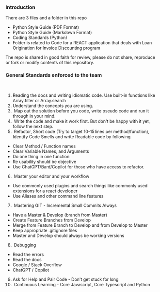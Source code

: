 ### Introduction

There are 3 files and a folder in this repo

- Python Style Guide (PDF Format)
- Python Style Guide (Markdown Format)
- Coding Standards (Python)
- Folder is related to Code for a REACT application that deals with Loan Origination for Invoice
  Discounting program

The repo is shared in good faith for review, please do not share, reproduce or
fork or modify contents of this repository.

### General Standards enforced to the team
  
  
1. Reading the docs and writing idiomatic code. Use built-in functions like Array.filter or Array.search 
2. Understand the concepts you are using. 
3.  Map out the solution before you code, write pseudo code and run it through in your mind. 
4.  Write the code and make it work first. But don't be happy with it yet, follow the next step. 
5.  Refactor, Short code (Try to target 10-15 lines per method/function), Identify Code Smells and write Readable code by following  
- Clear Method / Function names 
- Clear Variable Names, and Arguments 
- Do one thing in one function 
- Re usability should be objective 
- Use ChatGPT/Bard/Copilot for those who have access to refactor.

6.  Master your editor and your workflow  
- Use commonly used plugins and search things like commonly used extensions for a react developer 
- Use Aliases and other command line features 

7.  Mastering GIT - Incremental Small Commits Always  
- Have a Master & Develop (branch from Master) 
- Create Feature Branches from Develop 
- Merge from Feature Branch to Develop and from Develop to Master 
- Keep appropriate .gitignore files 
- Master and Develop should always be working versions 

8.  Debugging  
- Read the errors 
- Read the docs 
- Google / Stack Overflow 
- ChatGPT / Copilot

9. Ask for Help and Pair Code - Don't get stuck for long 
10.  Continuous Learning - Core Javascript, Core Typescript and Python 


